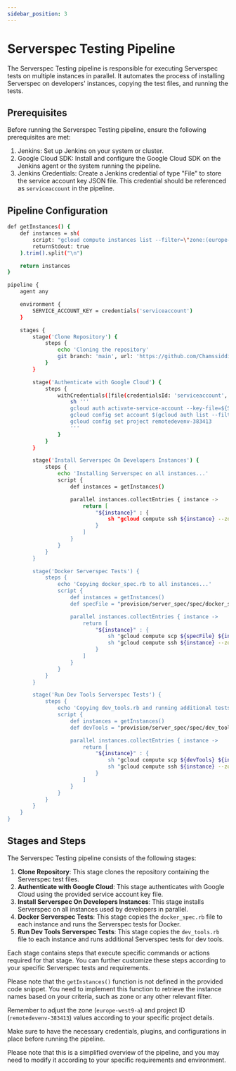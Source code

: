 ```yaml
---
sidebar_position: 3
---
```

# Serverspec Testing Pipeline

The Serverspec Testing pipeline is responsible for executing Serverspec tests on multiple instances in parallel. It automates the process of installing Serverspec on developers' instances, copying the test files, and running the tests.

## Prerequisites
Before running the Serverspec Testing pipeline, ensure the following prerequisites are met:

1. Jenkins: Set up Jenkins on your system or cluster.
2. Google Cloud SDK: Install and configure the Google Cloud SDK on the Jenkins agent or the system running the pipeline.
3. Jenkins Credentials: Create a Jenkins credential of type "File" to store the service account key JSON file. This credential should be referenced as `serviceaccount` in the pipeline.

## Pipeline Configuration

```bash
def getInstances() {
    def instances = sh(
        script: "gcloud compute instances list --filter=\"zone:(europe-west9-a)\" --format=\"value(name)\"",
        returnStdout: true
    ).trim().split("\n")

    return instances
}

pipeline {
    agent any

    environment {
        SERVICE_ACCOUNT_KEY = credentials('serviceaccount')
    }

    stages {
        stage('Clone Repository') {
            steps {
                echo 'Cloning the repository'
                git branch: 'main', url: 'https://github.com/Chamssiddine/remote-development-environment.git'
            }
        }

        stage('Authenticate with Google Cloud') {
            steps {
                withCredentials([file(credentialsId: 'serviceaccount', variable: 'SERVICE_ACCOUNT_KEY')]) {
                    sh '''
                    gcloud auth activate-service-account --key-file=${SERVICE_ACCOUNT_KEY}
                    gcloud config set account $(gcloud auth list --filter=status:ACTIVE --format='value(account)')
                    gcloud config set project remotedevenv-383413
                    '''
                }
            }
        }

        stage('Install Serverspec On Developers Instances') {
            steps {
                echo 'Installing Serverspec on all instances...'
                script {
                    def instances = getInstances()

                    parallel instances.collectEntries { instance ->
                        return [
                            "${instance}" : {
                                sh "gcloud compute ssh ${instance} --zone=europe-west9-a --command=\"sudo gem install serverspec >/dev/null && sudo gem install serverspec | tail -n 2\""
                            }
                        ]
                    }
                }
            }
        }

        stage('Docker Serverspec Tests') {
            steps {
                echo 'Copying docker_spec.rb to all instances...'
                script {
                    def instances = getInstances()
                    def specFile = "provision/server_spec/spec/docker_spec.rb"

                    parallel instances.collectEntries { instance ->
                        return [
                            "${instance}" : {
                                sh "gcloud compute scp ${specFile} ${instance}:~/ --zone=europe-west9-a"
                                sh "gcloud compute ssh ${instance} --zone=europe-west9-a --command=\"sudo rspec ~/docker_spec.rb --format documentation\""
                            }
                        ]
                    }
                }
            }
        }

        stage('Run Dev Tools Serverspec Tests') {
            steps {
                echo 'Copying dev_tools.rb and running additional tests on all instances...'
                script {
                    def instances = getInstances()
                    def devTools = "provision/server_spec/spec/dev_tools.rb"

                    parallel instances.collectEntries { instance ->
                        return [
                            "${instance}" : {
                                sh "gcloud compute scp ${devTools} ${instance}:~/ --zone=europe-west9-a"
                                sh "gcloud compute ssh ${instance} --zone=europe-west9-a --command=\"sudo rspec ~/dev_tools.rb --format documentation\""
                            }
                        ]
                    }
                }
            }
        }
    }
}

```

## Stages and Steps
The Serverspec Testing pipeline consists of the following stages:

1. **Clone Repository**: This stage clones the repository containing the Serverspec test files.
2. **Authenticate with Google Cloud**: This stage authenticates with Google Cloud using the provided service account key file.
3. **Install Serverspec On Developers Instances**: This stage installs Serverspec on all instances used by developers in parallel.
4. **Docker Serverspec Tests**: This stage copies the `docker_spec.rb` file to each instance and runs the Serverspec tests for Docker.
5. **Run Dev Tools Serverspec Tests**: This stage copies the `dev_tools.rb` file to each instance and runs additional Serverspec tests for dev tools.

Each stage contains steps that execute specific commands or actions required for that stage. You can further customize these steps according to your specific Serverspec tests and requirements.

Please note that the `getInstances()` function is not defined in the provided code snippet. You need to implement this function to retrieve the instance names based on your criteria, such as zone or any other relevant filter.

Remember to adjust the zone (`europe-west9-a`) and project ID (`remotedevenv-383413`) values according to your specific project details.

Make sure to have the necessary credentials, plugins, and configurations in place before running the pipeline.

Please note that this is a simplified overview of the pipeline, and you may need to modify it according to your specific requirements and environment.